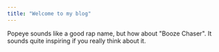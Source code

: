 ```yaml
---
title: "Welcome to my blog"
---
```


Popeye sounds like a good rap name, but how about "Booze Chaser". It sounds quite inspiring if you really think about it.
